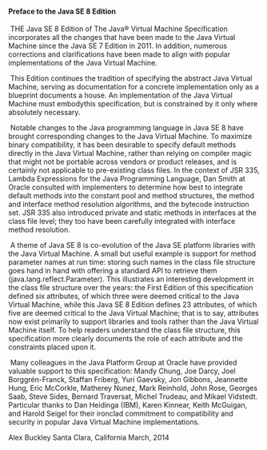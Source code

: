 #### Preface to the Java SE 8 Edition

​		THE Java SE 8 Edition of The Java® Virtual Machine Specification incorporates all the changes that have been made to the Java Virtual Machine since the Java SE 7 Edition in 2011. In addition, numerous corrections and clarifications have been made to align with popular implementations of the Java Virtual Machine.

​		This Edition continues the tradition of specifying the abstract Java Virtual Machine, serving as documentation for a concrete implementation only as a blueprint documents a house. An implementation of the Java Virtual Machine must embodythis specification, but is constrained by it only where absolutely necessary.

​		Notable changes to the Java programming language in Java SE 8 have brought corresponding changes to the Java Virtual Machine. To maximize binary compatibility, it has been desirable to specify default methods directly in the Java Virtual Machine, rather than relying on compiler magic that might not be portable across vendors or product releases, and is certainly not applicable to pre-existing class files. In the context of JSR 335, Lambda Expressions for the Java Programming Language, Dan Smith at Oracle consulted with implementers to determine how best to integrate default methods into the constant pool and method structures, the method and interface method resolution algorithms, and the bytecode instruction set. JSR 335 also introduced private and static methods in interfaces at the class file level; they too have been carefully integrated with interface method resolution.

​		A theme of Java SE 8 is co-evolution of the Java SE platform libraries with the Java Virtual Machine. A small but useful example is support for method parameter names at run time: storing such names in the class file structure goes hand in hand with offering a standard API to retrieve them (java.lang.reflect.Parameter). This illustrates an interesting development in the class file structure over the years: the First Edition of this specification defined six attributes, of which three were deemed critical to the Java Virtual Machine, while this Java SE 8 Edition defines 23 attributes, of which five are deemed critical to the Java Virtual Machine; that is to say, attributes now exist primarily to support libraries and tools rather than the Java Virtual Machine itself. To help readers understand the class file structure, this specification more clearly documents the role of each attribute and the constraints placed upon it.

​		Many colleagues in the Java Platform Group at Oracle have provided valuable support to this specification: Mandy Chung, Joe Darcy, Joel Borggrén-Franck, Staffan Friberg, Yuri Gaevsky, Jon Gibbons, Jeannette Hung, Eric McCorkle, Matherey Nunez, Mark Reinhold, John Rose, Georges Saab, Steve Sides, Bernard Traversat, Michel Trudeau, and Mikael Vidstedt. Particular thanks to Dan Heidinga (IBM), Karen Kinnear, Keith McGuigan, and Harold Seigel for their ironclad commitment to compatibility and security in popular Java Virtual Machine implementations.

Alex Buckley
Santa Clara, California 
March, 2014